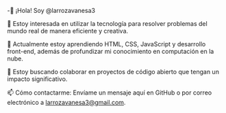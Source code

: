 -👋 ¡Hola! Soy @larrozavanesa3

👀 Estoy interesada en utilizar la tecnología para resolver problemas del mundo real de manera eficiente y creativa.

🌱 Actualmente estoy aprendiendo HTML, CSS, JavaScript y desarrollo front-end, además de profundizar mi conocimiento en computación en la nube.

💞️ Estoy buscando colaborar en proyectos de código abierto que tengan un impacto significativo.

📫 Cómo contactarme: Envíame un mensaje aquí en GitHub o por correo electrónico a larrozavanesa3@gmail.com.

<!---
modificado por chatgpt
--->
